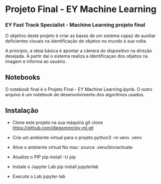 # Projeto Final - EY Machine Learning
### EY Fast Track Specialist - Machine Learning projeto final

O objetivo deste projeto é criar as bases de um sistema capaz de auxiliar deficientes visuais na identificação de objetos no mundo à sua volta.

A princípio, a ideia básica é apontar a câmera do dispositivo na direção desejada. A partir daí o sistema realiza a identificaçao dos objetos na imagem e informa ao usuário.

## Notebooks

O notebook final é o Projeto Final - EY Machine Learning.ipynb. O outro arquivo é um notebook de desenvolvimento dos algorítmos usados.

## Instalação

- Clone este projeto na sua máquina
    git clone https://github.com/diegommir/ey-ml.git

- Crie um ambiente virtual para o projeto
    python3 -m venv .venv

- Ative o ambiente virtual
    No mac: source .venv/bin/activate

- Atualize o PIP
    pip install -U pip

- Instale o Jupyter Lab
    pip install jupyterlab

- Execute o Lab
    jupyter-lab
    